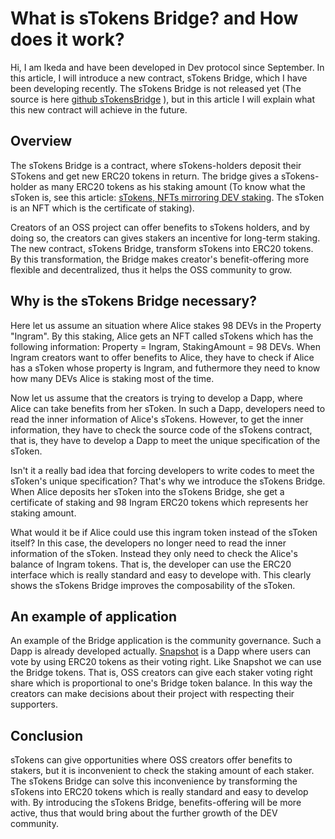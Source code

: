# What is sTokens Bridge? and How does it work?
Hi, I am Ikeda and have been developed in Dev protocol since September.
In this article, I will introduce a new contract, sTokens Bridge, which I have been developing recently.
The sTokens Bridge is not released yet (The source is here [github sTokensBridge](https://github.com/dev-protocol/s-tokens-bridge) ),
but in this article I will explain what this new contract will achieve in the future.

## Overview
The sTokens Bridge is a contract, where sTokens-holders deposit their STokens and get new ERC20 tokens in return.
The bridge gives a sTokens-holder as many ERC20 tokens as his staking amount
(To know what the sToken is, see this article: [sTokens, NFTs mirroring DEV staking](https://medium.com/devprtcl/stokens-nfts-mirroring-dev-staking-b41f93d0f8a6).
The sToken is an NFT which is the certificate of staking).

Creators of an OSS project can offer benefits to sTokens holders, 
and by doing so, the creators can gives stakers an incentive for long-term staking.
The new contract, sTokens Bridge, transform sTokens into ERC20 tokens.
By this transformation, 
the Bridge makes creator's benefit-offering more flexible and decentralized, thus it helps the OSS community to grow.

## Why is the sTokens Bridge necessary?
Here let us assume an situation where Alice stakes 98 DEVs in the Property "Ingram".
By this staking, Alice gets an NFT called sTokens
which has the following information: Property = Ingram, StakingAmount = 98 DEVs.
When Ingram creators want to offer benefits to Alice,
they have to check if Alice has a sToken whose property is Ingram,
and futhermore they need to know how many DEVs Alice is staking most of the time.

Now let us assume that the creators is trying to develop a Dapp, where Alice can take benefits from her sToken.
In such a Dapp, developers need to read the inner information of Alice's sTokens. 
However, to get the inner information,
they have to check the source code of the sTokens contract,
that is, they have to develop a Dapp to meet the unique specification of the sToken.

Isn't it a really bad idea that forcing developers to write codes to meet the sToken's unique specification?
That's why we introduce the sTokens Bridge.
When Alice deposits her sToken into the sTokens Bridge,
she get a certificate of staking and 98 Ingram ERC20 tokens which represents her staking amount.

What would it be if Alice could use this ingram token instead of the sToken itself?
In this case, the developers no longer need to read the inner information of the sToken.
Instead they only need to check the Alice's balance of Ingram tokens.
That is, the developer can use the ERC20 interface which is really standard and easy to develope with.
This clearly shows the sTokens Bridge improves the composability of the sToken.

## An example of application
An example of the Bridge application is the community governance.
Such a Dapp is already developed actually.
[Snapshot](snapshot.org) is a Dapp where users can vote by using ERC20 tokens as their voting right.
Like Snapshot we can use the Bridge tokens.
That is, OSS creators can give each staker voting right share which is proportional to one's Bridge token balance.
In this way the creators can make decisions about their project with respecting their supporters.

## Conclusion
sTokens can give opportunities where OSS creators offer benefits to stakers,
but it is inconvenient to check the staking amount of each staker.
The sTokens Bridge can solve this inconvenience by transforming the sTokens into ERC20 tokens which is really standard and easy to develop with.
By introducing the sTokens Bridge, benefits-offering will be more active,
thus that would bring about the further growth of the DEV community.



